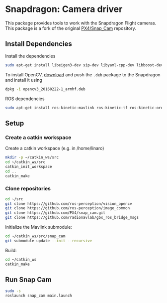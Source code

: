 # Snapdragon: Camera driver
This package provides tools to work with the Snapdragon Flight cameras. This package is a fork of the original [PX4/Snap_Cam](https://github.com/PX4/snap_cam) repository.

## Install Dependencies
Install the dependencies
```sh
sudo apt-get install libeigen3-dev sip-dev libyaml-cpp-dev libboost-dev cmake
```

To install OpenCV, [download](http://px4-tools.s3.amazonaws.com/opencv3_20160222-1_armhf.deb) and push the `.deb` package to the Snapdragon and install it using
```sh
dpkg -i opencv3_20160222-1_armhf.deb
```

ROS dependencies
```sh
sudo apt-get install ros-kinetic-mavlink ros-kinetic-tf ros-kinetic-orocos-toolchain ros-kinetic-angles ros-kinetic-tf2 ros-kinetic-tf2-ros
```

## Setup
### Create a catkin workspace
Create a catkin workspace (e.g. in /home/linaro)
```sh
mkdir -p ~/catkin_ws/src
cd ~/catkin_ws/src
catkin_init_workspace
cd ..
catkin_make
```

### Clone repositories
```sh
cd ~/src
git clone https://github.com/ros-perception/vision_opencv
git clone https://github.com/ros-perception/image_common
git clone https://github.com/PX4/snap_cam.git
git clone https://github.com/radionavlab/gbx_ros_bridge_msgs
```

Initialize the Mavlink submodule:
```sh
cd ~/catkin_ws/src/snap_cam
git submodule update --init --recursive
```

Build:
```sh
cd ~/catkin_ws
catkin_make
```

## Run Snap Cam
```sh
sudo -s
roslaunch snap_cam main.launch
```
